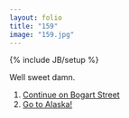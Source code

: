 ```yaml
---
layout: folio
title: "159"
image: "159.jpg"
---
```

{% include JB/setup %}

<div class="copy">
	<p>Well sweet damn.</p>
</div>

<div class="choice">
	<ol>
		<li><a href="178.html">
			Continue on Bogart Street
		</a></li>
		<li><a href="160.html">
			Go to Alaska!
		</a></li>
	</ol>
</div>